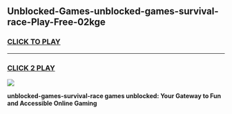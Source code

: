 
## Unblocked-Games-unblocked-games-survival-race-Play-Free-02kge
<h3>
<a href="https://premium76.site?title=unblocked-games-survival-race&ref=18A">CLICK TO PLAY</a></h3>
<hr>

<h3>
<a href="https://premium76.site?title=unblocked-games-survival-race&ref=18A">CLICK 2 PLAY</a>
  
</h3>

<a href="https://premium76.site?title=unblocked-games-survival-race&ref=18A"><img src="https://clearcache.store/games.png"></a>


**unblocked-games-survival-race games unblocked: Your Gateway to Fun and Accessible Online Gaming**
